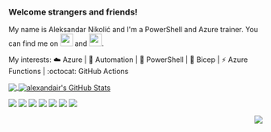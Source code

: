 ### Welcome strangers and friends!

My name is Aleksandar Nikolić and I'm a PowerShell and Azure trainer.
You can find me on [<img src="https://raw.githubusercontent.com/FortAwesome/Font-Awesome/6.x/svgs/brands/twitter.svg" width="25" height="25">][Twitter] and [<img src="https://raw.githubusercontent.com/FortAwesome/Font-Awesome/6.x/svgs/brands/linkedin.svg" width="25" height="25">][LinkedIn].
  
My interests: :cloud: Azure | :robot: Automation | :shell: PowerShell | :muscle: Bicep | :zap: Azure Functions | :octocat: GitHub Actions
  
<a href="https://github.com/alexandair/alexandair">
  <img align="center" src="https://github-readme-stats.vercel.app/api/top-langs/?username=alexandair&hide=java,html,tex&title_color=ffffff&text_color=c9cacc&icon_color=2bbc8a&bg_color=0b05a5&langs_count=3" />
</a>
<a href="https://github.com/alexandair/alexandair">
  <img align="center" src="https://github-readme-stats.vercel.app/api?username=alexandair&show_icons=true&line_height=27&count_private=true&title_color=ffffff&text_color=c9cacc&icon_color=2bbc8a&bg_color=0b05a5" alt="alexandair's GitHub Stats" />
</a>


![](https://img.shields.io/badge/Cloud-Azure-informational?style=flat&logo=microsoft-azure&logoColor=1ff8f9&color=2bbc8a)
![](https://img.shields.io/badge/OS-Windows-informational?style=flat&logo=windows&logoColor=1ff8f9&color=2bbc8a)
![](https://img.shields.io/badge/OS-Linux-informational?style=flat&logo=linux&logoColor=1ff8f9&color=2bbc8a)
![](https://img.shields.io/badge/Shell-PowerShell-informational?style=flat&logo=powershell&logoColor=1ff8f9&color=2bbc8a)
![](https://img.shields.io/badge/Shell-Bash-informational?style=flat&logo=gnu-bash&logoColor=1ff8f9&color=2bbc8a)
![](https://img.shields.io/badge/Editor-VSCode-informational?style=flat&logo=visual-studio-code&logoColor=1ff8f9&color=2bbc8a)
![](https://img.shields.io/badge/Tools-Kubernetes-informational?style=flat&logo=kubernetes&logoColor=1ff8f9&color=2bbc8a)


<p align='right'><img src="https://visitor-badge.glitch.me/badge?page_id=alexandair.visitor-badge"></p>

<!--
**alexandair/alexandair** is a ✨ _special_ ✨ repository 🧠🌶️ because its `README.md` (this file) appears on your GitHub profile.

Here are some ideas to get you started:

- 🔭 I’m currently working on ...
- 🌱 I’m currently learning ...
- 👯 I’m looking to collaborate on ...
- 🤔 I’m looking for help with ...
- 💬 Ask me about ...
- 📫 How to reach me: ...
- 😄 Pronouns: ...
- ⚡ Fun fact: ...

[![Header](https://raw.githubusercontent.com/MartinHeinz/<OWNER>/<OWNER>/readme_header.png "Header")](https://some-url.dev/)
<img src="https://raw.githubusercontent.com/<OWNER>/<OWNER>/master/<GIF_NAME>.gif" width="30px">

![](https://img.shields.io/badge/<WORD_ON_LEFT>-<WORD_ON_RIGHT>-informational?style=flat&logo=<LOGO_NAME>&logoColor=white&color=2bbc8a)
-->

<!-- links to my social media accounts -->

[Twitter]: https://twitter.com/alexandair
[LinkedIn]: https://www.linkedin.com/in/alexandair/

<!-- links to social media icons -->

[1.1]: https://raw.githubusercontent.com/FortAwesome/Font-Awesome/6.x/svgs/brands/twitter.svg
[2.1]: https://raw.githubusercontent.com/FortAwesome/Font-Awesome/6.x/svgs/brands/linkedin.svg

<!-- Resources -->
<!-- Icons: https://simpleicons.org/ -->
<!-- GitHub Stats: https://github.com/anuraghazra/github-readme-stats -->
<!-- Emojis: https://emojipedia.org/emoji/ -->
<!-- HTML Emojis: https://www.fileformat.info/index.htm -->
<!-- Shields: https://shields.io/ -->
<!-- Awesome GitHub Profile README: https://github.com/abhisheknaiidu/awesome-github-profile-readme -->

 
  
 
